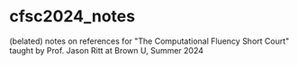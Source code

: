 # cfsc2024_notes

(belated) notes on references for "The Computational Fluency Short Court" taught by Prof. Jason Ritt at Brown U, Summer 2024
